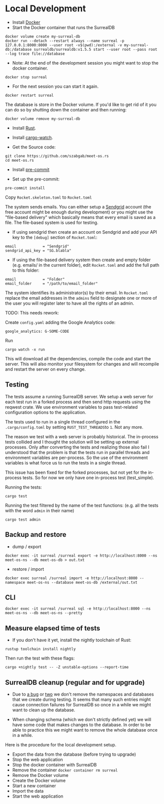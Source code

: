 # Local Development

* Install [Docker](https://docs.docker.com/engine/install/)
* Start the Docker container that runs the SurrealDB

```
docker volume create my-surreal-db
docker run --detach --restart always --name surreal -p 127.0.0.1:8000:8000 --user root -v$(pwd):/external -v my-surreal-db:/database surrealdb/surrealdb:v1.5.5 start --user root --pass root --log trace file://database
```

* Note: At the end of the development session you might want to stop the docker container.

```
docker stop surreal
```

* For the next session you can start it again.

```
docker restart surreal
```

The database is store in the Docker volume. If you'd like to get rid of it you can do so
by shutting down the container and then running:

```
docker volume remove my-surreal-db
```


* Install [Rust](https://www.rust-lang.org/tools/install).

* Install [cargo-watch](https://github.com/watchexec/cargo-watch).

* Get the Source code:

```
git clone https://github.com/szabgab/meet-os.rs
cd meet-os.rs
```

* Install [pre-commit](https://pre-commit.com/)

* Set up the pre-commit:

```
pre-commit install
```

Copy `Rocket.skeleton.toml` to `Rocket.toml`

The system sends emails. You can either setup a [Sendgrid](https://sendgrid.com/) account (the free account might be enough during development) or you might use the "file-based delivery" which basically means that every email is saved as a file. The file-based system is used for testing.

* If using sendgrid then create an account on Sendgrid and add your API key to the `[debug]` section of `Rocket.toml`:

```
email            = "Sendgrid"
sendgrid_api_key = "SG.blabla"
```

* If using the file-based delivery system then create and empty folder (e.g. emails/ in the current folder), edit `Rocket.toml` and add the full path to this folder:

```
email            = "Folder"
email_folder     = "/path/to/email_folder"
```

The system identifies its administrator(s) by their email.
In `Rocket.toml` replace the email addresses in the `admins`
field to designate one or more of the user you will register later
to have all the rights of an admin.


TODO: This needs rework:

Create `config.yaml` adding the Google Analytics code:

```
google_analytics: G-SOME-CODE
```


Run

```
cargo watch -x run
```

This will download all the dependencies, compile the code and start the server.
This will also monitor your filesystem for changes and will recompile and restart
the server on every change.


## Testing

The tests assume a running SurrealDB server. We setup a web server for each test run in a forked process and then send http requests using the reqwest crate. We use environment variables to pass test-related configuration options to the application.

The tests used to run in a single thread configured in the `.cargo/config.toml` by setting `RUST_TEST_THREADS`to `1`. Not any more.

The reason we test with a web server is probably historical. The in-process tests collided and I thought the solution will be setting up external processes. Only after converting the tests and realizing those also fail I understood that the problem is that the tests run in parallel threads and environment variables are per-process. So the use of the environment variables is what force us to run the tests in a single thread.

This issue has been fixed for the forked processes, but not yet for the in-process tests. So for now we only have one in-process test (test_simple).


Running the tests:

```
cargo test
```


Running the test filtered by the name of the test functions:
(e.g. all the tests with the word `admin` in their name)

```
cargo test admin
```

## Backup and restore

* dump / export

```
docker exec -it surreal /surreal export -e http://localhost:8000 --ns meet-os-ns --db meet-os-db > out.txt
```

* restore / import

```
docker exec surreal /surreal import -e http://localhost:8000 --namespace meet-os-ns --database meet-os-db /external/out.txt
```

## CLI

```
docker exec -it surreal /surreal sql -e http://localhost:8000 --ns meet-os-ns --db meet-os-ns --pretty
```

## Measure elapsed time of tests

* If you don't have it yet, install the nightly toolchain of Rust:

```
rustup toolchain install nightly
```

Then run the test with these flags:

```
cargo +nightly test -- -Z unstable-options --report-time
```

## SurrealDB cleanup (regular and for upgrade)

* Due to [a bug](https://github.com/surrealdb/surrealdb/issues/3904) or  [two](https://github.com/surrealdb/surrealdb/issues/3903)
we don't remove the namespaces and databases that we create during testing. It seems that many such entries might cause connection
failures for SurrealDB so once in a while we might want to clean up the database.

* When changing schema (which we don't strictly defined yet) we will have some code that makes changes to the database.
In order to be able to practice this we might want to remove the whole database once in a while.

Here is the procedure for the local development setup.

* Export the data from the database (before trying to upgrade)
* Stop the web application
* Stop the docker container with SurrealDB
* Remove the container `docker container rm surreal`
* Remove the Docker volume
* Create the Docker volume
* Start a new container
* Import the data
* Start the web application

